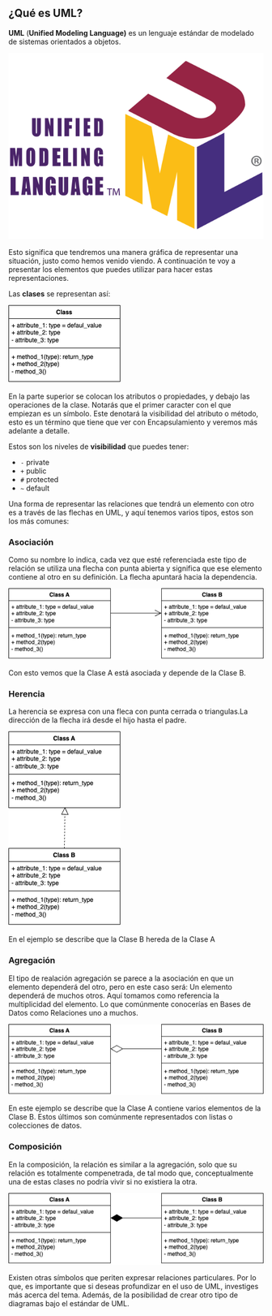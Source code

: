 ## ¿Qué es UML?

**UML** (**Unified Modeling Language)** es un lenguaje estándar de modelado de sistemas orientados a objetos.

![logo](./img/UML_logo.svg.png)

Esto significa que tendremos una manera gráfica de representar una situación, justo como hemos venido viendo. A continuación te voy a presentar los elementos que puedes utilizar para hacer estas representaciones.

Las **clases** se representan así:

![class](./img/class.png)

En la parte superior se colocan los atributos o propiedades, y debajo las operaciones de la clase. Notarás que el primer caracter con el que empiezan es un símbolo. Este denotará la visibilidad del atributo o método, esto es un término que tiene que ver con Encapsulamiento y veremos más adelante a detalle.

Estos son los niveles de **visibilidad** que puedes tener:

* `-` private
* `+` public
* `#` protected
* `~` default

Una forma de representar las relaciones que tendrá un elemento con otro es a través de las flechas en UML, y aquí tenemos varios tipos, estos son los más comunes:

### Asociación

Como su nombre lo indica, cada vez que esté referenciada este tipo de relación se utiliza una flecha con punta abierta y significa que ese elemento contiene al otro en su definición. La flecha apuntará hacia la dependencia.

![association](./img/association.png)

Con esto vemos que la Clase A está asociada y depende de la Clase B.

### Herencia

La herencia se expresa con una fleca con punta cerrada o triangulas.La dirección de la flecha irá desde el hijo hasta el padre.

![implements](./img/implements.png)

En el ejemplo se describe que la Clase B hereda de la Clase A

### Agregación

El tipo de realación agregación se parece a la asociación en que un elemento dependerá del otro, pero en este caso será: Un elemento dependerá de muchos otros. Aquí tomamos como referencia la multiplicidad del elemento. Lo que comúnmente conocerías en Bases de Datos como Relaciones uno a muchos.

![aggregation](./img/aggregation.png)

En este ejemplo se describe que la Clase A contiene varios elementos de la Clase B. Estos últimos son comúnmente representados con listas o colecciones de datos.

### Composición

En la composición, la relación es similar a la agregación, solo que su relación es totalmente compenetrada, de tal modo que, conceptualmente una de estas clases no podría vivir si no existiera la otra.

![composition](./img/composition.png)

Existen otras símbolos que periten expresar relaciones particulares. Por lo que, es importante que si deseas profundizar en el uso de UML, investiges más acerca del tema. Además, de la posibilidad de crear otro tipo de diagramas bajo el estándar de UML.